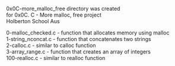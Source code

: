 0x0C-more_malloc_free directory was created  
for 0x0C. C - More malloc, free project  
Holberton School Aus  
  
0-malloc_checked.c - function that allocates memory using malloc  
1-string_nconcat.c - function that concatenates two strings  
2-calloc.c         - similar to calloc function  
3-array_range.c    - function that creates an array of integers  
100-realloc.c      - similar to realloc function  
